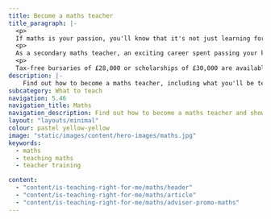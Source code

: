 ```yaml
---
title: Become a maths teacher
title_paragraph: |-
  <p>
  If maths is your passion, you'll know that it's not just learning formulas or solving equations. It's a way of thinking and problem solving that’s important in every walk of life.</p>
  <p>
  As a secondary maths teacher, an exciting career spent passing your knowledge on to the next generation could be for you. 
  <p>
  Tax-free bursaries of £28,000 or scholarships of £30,000 are available for eligible trainee maths teachers.</p>
description: |-
    Find out how to become a maths teacher, including what you'll be teaching and what funding is available to help you train.
subcategory: What to teach
navigation: 5.46
navigation_title: Maths
navigation_description: Find out how to become a maths teacher and show children the importance of maths in everything we do.
layout: "layouts/minimal"
colour: pastel yellow-yellow
image: "static/images/content/hero-images/maths.jpg"
keywords:
  - maths
  - teaching maths
  - teacher training

content:
  - "content/is-teaching-right-for-me/maths/header"
  - "content/is-teaching-right-for-me/maths/article"
  - "content/is-teaching-right-for-me/maths/adviser-promo-maths"
---
```

